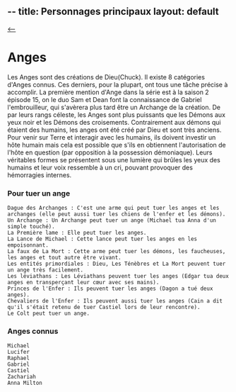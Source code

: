 --
title: Personnages principaux
layout: default
---
[ <-- ](creatures.md)

# **Anges**

Les Anges sont des créations de Dieu(Chuck). Il existe 8 catégories d'Anges connus. Ces derniers, pour la plupart, ont tous une tâche précise à accomplir. La première mention d'Ange dans la série est à la saison 2 épisode 15, on le duo Sam et Dean font la connaissance de Gabriel l'embrouilleur, qui s'avèrera plus tard être un Archange de la création. De par leurs rangs céleste, les Anges sont plus puissants que les Démons aux yeux noir et les Démons des croisements. Contrairement aux démons qui étaient des humains, les anges ont été créé par Dieu et sont très anciens. Pour venir sur Terre et interagir avec les humains, ils doivent investir un hôte humain mais cela est possible que s'ils en obtiennent l'autorisation de l'hôte en question (par opposition à la possession démoniaque). Leurs véritables formes se présentent sous une lumière qui brûles les yeux des humains et leur voix ressemble à un cri, pouvant provoquer des hémorragies internes.

### Pour tuer un ange

    Dague des Archanges : C'est une arme qui peut tuer les anges et les archanges (elle peut aussi tuer les chiens de l'enfer et les démons).
    Un Archange : Un Archange peut tuer un ange (Michael tua Anna d'un simple touché).
    La Première lame : Elle peut tuer les anges.
    La Lance de Michael : Cette lance peut tuer les anges en les empoisonnant.
    La faux de La Mort : Cette arme peut tuer les démons, les faucheuses, les anges et tout autre être vivant.
    Les entités primordiales : Dieu, Les Ténèbres et La Mort peuvent tuer un ange très facilement.
    Les léviathans : Les Léviathans peuvent tuer les anges (Edgar tua deux anges en transperçant leur cœur avec ses mains).
    Princes de l'Enfer : Ils peuvent tuer les anges (Dagon a tué deux anges).
    Chevaliers de l'Enfer : Ils peuvent aussi tuer les anges (Cain a dit qu'il s'était retenu de tuer Castiel lors de leur rencontre).
    Le Colt peut tuer un ange.

  ### Anges connus 
    
    Michael 
    Lucifer
    Raphael 
    Gabriel
    Castiel
    Zachariah 
    Anna Milton 
